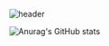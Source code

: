 <!--
**cuteNK/cuteNK** is a ✨ _special_ ✨ repository because its `README.md` (this file) appears on your GitHub profile.

Here are some ideas to get you started:

- 🔭 I’m currently working on ...
- 🌱 I’m currently learning ...
- 👯 I’m looking to collaborate on ...
- 🤔 I’m looking for help with ...
- 💬 Ask me about ...
- 📫 How to reach me: ...
- 😄 Pronouns: ...
- ⚡ Fun fact: ...
-->
![header](https://capsule-render.vercel.app/api?type=cylinder&customColorList=2&height=300&section=header&text=Park%20Nakyung&fontSize=90&animation=blinking)


![Anurag's GitHub stats](https://github-readme-stats.vercel.app/api?username=cuteNK&show_icons=true&theme=omni)

